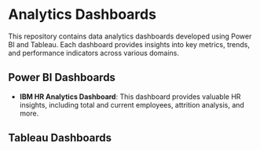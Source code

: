 # Analytics Dashboards

This repository contains data analytics dashboards developed using Power BI and Tableau. Each dashboard provides insights into key metrics, trends, and performance indicators across various domains.

## Power BI Dashboards
- **IBM HR Analytics Dashboard**: This dashboard provides valuable HR insights, including total and current employees, attrition analysis, and more.

## Tableau Dashboards
